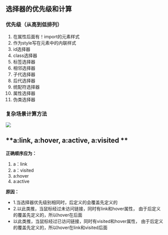 ## **选择器的优先级和计算**
### **优先级**（从高到低排列）
1. 在属性后面有！import的元素样式
2. 作为style写在元素中的内联样式
3. id选择器
4. class选择器
5. 标签选择器
6. 相邻选择器
7. 子代选择器
8. 后代选择器
9. 统配符选择器
10. 属性选择器
11. 伪类选择器

### **复杂场景计算方法**

![](https://funny-man.github.io/zee-blong/HTML_CSS/002_选择器优先级/1535272011759_21.png)


## **a:link, a:hover, a:active, a:visited **

**正确顺序应为：**

1. a：link
2. a：visited 
3. a:hover 
4. a:active

**原因：**

- 1.当选择器优先级别相同时，后定义的会覆盖先定义的
- 2.以此类推，当鼠标经过未访问链接，同时有link和hover属性，
由于后定义的覆盖先定义的，所以hover在后面
- 以此类推，当鼠标经过已访问链接，同时有visited和hover属性，
由于后定义的覆盖先定义的，所以hover在link和visited后面
